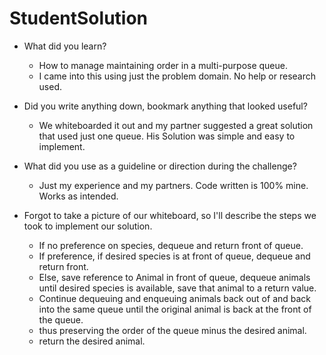 # StudentSolution
- What did you learn?
    - How to manage maintaining order in a multi-purpose queue.
    - I came into this using just the problem domain.  No help or research used.
- Did you write anything down, bookmark anything that looked useful?
    - We whiteboarded it out and my partner suggested a great solution that used just one queue.  His Solution was simple and easy to implement.
- What did you use as a guideline or direction during the challenge?
    - Just my experience and my partners.  Code written is 100% mine. Works as intended.
    
- Forgot to take a picture of our whiteboard, so I'll describe the steps we took to implement our solution.
  - If no preference on species, dequeue and return front of queue.
  - If preference, if desired species is at front of queue, dequeue and return front.
  - Else, save reference to Animal in front of queue, dequeue animals until desired species is available,  save that animal to a return value.
  - Continue dequeuing and enqueuing animals back out of and back into the same queue until the original animal is back at the front of the queue.
  - thus preserving the order of the queue minus the desired animal.
  - return the desired animal.
